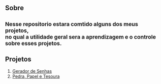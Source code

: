 ## Sobre
<sub>Nesse repositorio estara comtido alguns dos meus projetos,  
no qual a utilidade geral sera a aprendizagem e o controle sobre esses projetos.</sub>
---
## Projetos
1. [Gerador de Senhas](https://github.com/Eurico149/Projetos_Python/blob/master/password_generator.py)
2. [Pedra, Papel e Tesoura](https://github.com/Eurico149/Projetos_Python/blob/master/pedra_papel_tesoura.py)